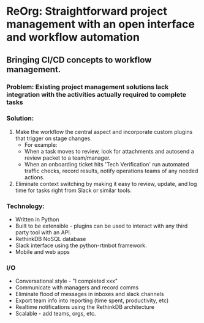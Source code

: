 # ReOrg: Straightforward project management with an open interface and workflow automation
## Bringing CI/CD concepts to workflow management.
### Problem: Existing project management solutions lack integration with the activities actually required to complete tasks
### Solution: 
1. Make the workflow the central aspect and incorporate custom plugins that trigger on stage changes.
    - For example:
    - When a task moves to review, look for attachments and autosend a review packet to a team/manager.
    - When an onboarding ticket hits 'Tech Verification' run automated traffic checks, record results, notify operations teams of any needed actions.
2. Eliminate context switching by making it easy to review, update, and log time for tasks right from Slack or similar tools.
### Technology:
- Written in Python
- Built to be extensible - plugins can be used to interact with any third party tool with an API.
- RethinkDB NoSQL database
- Slack interface using the python-rtmbot framework.
- Mobile and web apps

### I/O
- Conversational style - "I completed xxx"
- Communicate with managers and record comms
- Eliminate flood of messages in inboxes and slack channels
- Export team info into reporting (time spent, productivity, etc)
- Realtime notifications using the RethinkDB architecture
- Scalable - add teams, orgs, etc.
